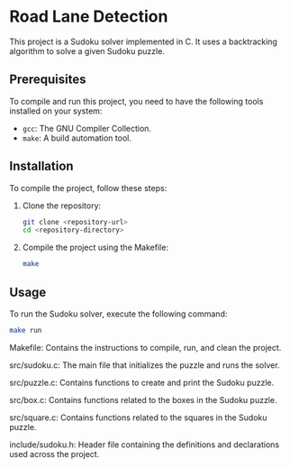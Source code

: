 # Road Lane Detection

This project is a Sudoku solver implemented in C. It uses a backtracking algorithm to solve a given Sudoku puzzle.

## Prerequisites

To compile and run this project, you need to have the following tools installed on your system:
- `gcc`: The GNU Compiler Collection.
- `make`: A build automation tool.

## Installation

To compile the project, follow these steps:

1. Clone the repository:
    ```sh
    git clone <repository-url>
    cd <repository-directory>
    ```

2. Compile the project using the Makefile:
    ```sh
    make
    ```

## Usage

To run the Sudoku solver, execute the following command:
```sh
make run
```
Makefile: Contains the instructions to compile, run, and clean the project.

src/sudoku.c: The main file that initializes the puzzle and runs the solver.

src/puzzle.c: Contains functions to create and print the Sudoku puzzle.

src/box.c: Contains functions related to the boxes in the Sudoku puzzle.

src/square.c: Contains functions related to the squares in the Sudoku puzzle.

include/sudoku.h: Header file containing the definitions and declarations used across the project.
